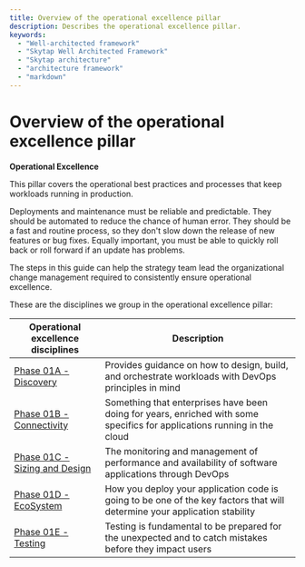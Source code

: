 ```yaml
---
title: Overview of the operational excellence pillar
description: Describes the operational excellence pillar.
keywords:
  - "Well-architected framework"
  - "Skytap Well Architected Framework"
  - "Skytap architecture"
  - "architecture framework"
  - "markdown"
---
```


# Overview of the operational excellence pillar

**Operational Excellence**

This pillar covers the operational best practices and processes that keep workloads running in production. 

Deployments and maintenance must be reliable and predictable. They should be automated to reduce the chance of human error. They should be a fast and routine process, so they don't slow down the release of new features or bug fixes. Equally important, you must be able to quickly roll back or roll forward if an update has problems.

The steps in this guide can help the strategy team lead the organizational change management required to consistently ensure operational excellence.

These are the disciplines we group in the operational excellence pillar:

| Operational excellence disciplines | Description |
|-------------------|-------------|
| [Phase 01A - Discovery](./Discovery/README.md) | Provides guidance on how to design, build, and orchestrate workloads with DevOps principles in mind  |
| [Phase 01B - Connectivity](./Connectivity/ReadME.md) | Something that enterprises have been doing for years, enriched with some specifics for applications running in the cloud |
| [Phase 01C - Sizing and Design](./Sizing_Design/ReadME.md) | The monitoring and management of performance and availability of software applications through DevOps |
| [Phase 01D - EcoSystem](./Ecosystems/README.md) | How you deploy your application code is going to be one of the key factors that will determine your application stability  |
| [Phase 01E - Testing](./Testing/README.md) | Testing is fundamental to be prepared for the unexpected and to catch mistakes before they impact users |